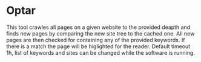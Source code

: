 # Optar

This tool crawles all pages on a given website to the provided deapth and finds new pages by comparing the new site tree to the cached one. All new pages are then checked for containing any of the provided keywords. If there is a match the page will be higlighted for the reader. 
Default timeout 1h, list of keywords and sites can be changed while the software is running.

